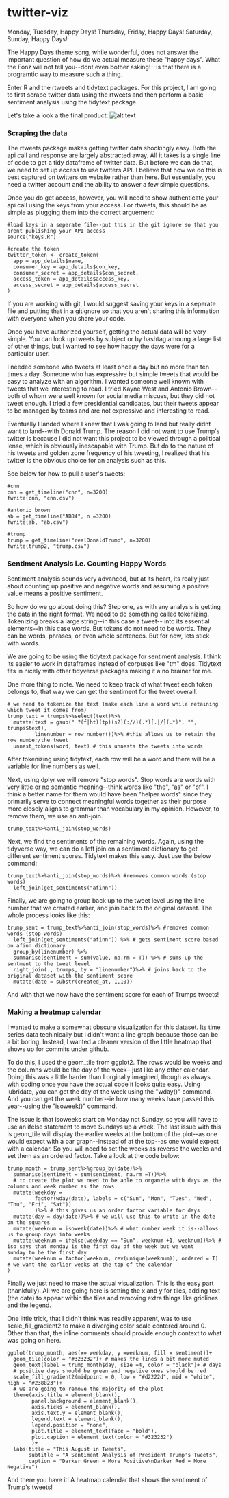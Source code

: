 # twitter-viz

Monday, Tuesday, Happy Days! Thursday, Friday, Happy Days! Saturday, Sunday, Happy Days!

The Happy Days theme song, while wonderful, does not answer the important question of how do we actual measure these "happy days". What the Fonz will not tell you--dont even bother asking!--is that there is a programtic way to measure such a thing. 

Enter R and the rtweets and tidytext packages. For this project, I am going to first scrape twitter data using the rtweets and then perform a basic sentiment analysis using the tidytext package. 

Let's take a look a the final product:
![alt text](https://github.com/corydonbaylor/twitter-viz/blob/master/Rplot.png?raw=true)


### Scraping the data
The rtweets package makes getting twitter data shockingly easy. Both the api call and response are largely abstracted away. All it takes is a single line of code to get a tidy dataframe of twitter data. But before we can do that, we need to set up access to use twitters API. I believe that how we do this is best captured on twitters on website rather than here. But essentially, you need a twitter account and the ability to answer a few simple questions. 

Once you do get access, however, you will need to show authenticate your api call using the keys from your access. For rtweets, this should be as simple as plugging them into the correct arguement:
```
#load keys in a seperate file--put this in the git ignore so that you arent publishing your API access
source("keys.R")

#create the token
twitter_token <- create_token(
  app = app_details$name,
  consumer_key = app_details$con_key,
  consumer_secret = app_details$con_secret,
  access_token = app_details$access_key,
  access_secret = app_details$access_secret
)

```
If you are working with git, I would suggest saving your keys in a seperate file and putting that in a gitignore so that you aren't sharing this information with everyone when you share your code.

Once you have authorized yourself, getting the actual data will be very simple. You can look up tweets by subject or by hashtag amoung a large list of other things, but I wanted to see how happy the days were for a particular user. 

I needed someone who tweets at least once a day but no more than ten times a day. Someone who has expressive but simple tweets that would be easy to analyze with an algorithm. I wanted someone well known with tweets that we interesting to read. I tried Kayne West and Antonio Brown--both of whom were well known for social media miscues, but they did not tweet enough. I tried a few presidential candidates, but their tweets appear to be managed by teams and are not expressive and interesting to read. 

Eventually I landed where I knew that I was going to land but really didnt want to land--with Donald Trump. The reason I did not want to use Trump's twitter is because I did not want this project to be viewed through a political lense, which is obviously inescapable with Trump. But do to the nature of his tweets and golden zone frequency of his tweeting, I realized that his twitter is the obvious choice for an analysis such as this. 

See below for how to pull a user's tweets:
```
#cnn
cnn = get_timeline("cnn", n=3200)
fwrite(cnn, "cnn.csv")

#antonio brown
ab = get_timeline("AB84", n =3200)
fwrite(ab, "ab.csv")

#trump
trump = get_timeline("realDonaldTrump", n=3200)
fwrite(trump2, "trump.csv")
```
### Sentiment Analysis i.e. Counting Happy Words
Sentiment analysis sounds very advanced, but at its heart, its really just about counting up positive and negative words and assuming a positive value means a positive sentiment. 

So how do we go about doing this? Step one, as with any analysis is getting the data in the right format. We need to do something called tokenizing. Tokenizing breaks a large string--in this case a tweet-- into its essential elements--in this case words. But tokens do not need to be words. They can be words, phrases, or even whole sentences. But for now, lets stick with words. 

We are going to be using the tidytext package for sentiment analysis. I think its easier to work in dataframes instead of corpuses like "tm" does. Tidytext fits in nicely with other tidyverse packages making it a no brainer for me.

One more thing to note. We need to keep track of what tweet each token belongs to, that way we can get the sentiment for the tweet overall. 
```
# we need to tokenize the text (make each line a word while retaining which tweet it comes from)
trump_text = trumps%>%select(text)%>%
  mutate(text = gsub(" ?(f|ht)(tp)(s?)(://)(.*)[.|/](.*)", "", trumps$text),
         linenumber = row_number())%>% #this allows us to retain the row number/the tweet
  unnest_tokens(word, text) # this unnests the tweets into words
 ```
 After tokenizing using tidytext, each row will be a word and there will be a variable for line numbers as well.  
 
Next, using dplyr we will remove "stop words". Stop words are words with very little or no semantic meaning--think words like "the", "as" or "of". I think a better name for them would have been "helper words" since they primarily serve to connect meaningful words together as their purpose more closely aligns to grammar than vocabulary in my opinion. However, to remove them, we use an anti-join. 
```
trump_text%>%anti_join(stop_words)
```
Next, we find the sentiments of the remaining words. Again, using the tidyverse way, we can do a left join on a sentiment dictionary to get different sentiment scores. Tidytext makes this easy. Just use the below command:
```
trump_text%>%anti_join(stop_words)%>% #removes common words (stop words)
  left_join(get_sentiments("afinn"))
```
Finally, we are going to group back up to the tweet level using the line number that we created earlier, and join back to the original dataset. The whole process looks like this:
```
trump_sent = trump_text%>%anti_join(stop_words)%>% #removes common words (stop words)
  left_join(get_sentiments("afinn")) %>% # gets sentiment score based on afinn dictionary
  group_by(linenumber) %>% 
  summarise(sentiment = sum(value, na.rm = T)) %>% # sums up the sentment to the tweet level 
  right_join(., trumps, by = "linenumber")%>% # joins back to the original dataset with the sentiment score
  mutate(date = substr(created_at, 1,10))
 ```
 And with that we now have the sentiment score for each of Trumps tweets!

### Making a heatmap calendar
I wanted to make a somewhat obscure visualization for this dataset. Its time series data techinically but I didn't want a line graph because those can be a bit boring. Instead, I wanted a cleaner version of the little heatmap that shows up for commits under github. 

To do this, I used the geom_tile from ggplot2. The rows would be weeks and the columns would be the day of the week--just like any other calendar. Doing this was a little harder than I orginally imagined, though as always with coding once you have the actual code it looks quite easy. Using lubridate, you can get the day of the week using the "wday()" command. And you can get the week number--ie how many weeks have passed this year--using the "isoweek()" command. 

The issue is that isoweeks start on Monday not Sunday, so you will have to use an ifelse statement to move Sundays up a week. The last issue with this is geom_tile will display the earlier weeks at the bottom of the plot--as one would expect with a bar graph--instead of at the top--as one would expect with a calendar. So you will need to set the weeks as reverse the weeks and set them as an ordered factor. Take a look at the code below:
```
trump_month = trump_sent%>%group_by(date)%>%
  summarise(sentiment = sum(sentiment, na.rm =T))%>%
  # to create the plot we need to be able to organzie with days as the columns and week number as the rows
  mutate(weekday =  
         factor(wday(date), labels = c("Sun", "Mon", "Tues", "Wed", "Thu", "Fri", "Sat"))
         )%>% # this gives us an order factor variable for days
  mutate(day = day(date))%>% # we will use this to write in the date on the squares
  mutate(weeknum = isoweek(date))%>% # what number week it is--allows us to group days into weeks
  mutate(weeknum = ifelse(weekday == "Sun", weeknum +1, weeknum))%>% # iso says that monday is the first day of the week but we want     sunday to be the first day
  mutate(weeknum = factor(weeknum, rev(unique(weeknum)), ordered = T) # we want the earlier weeks at the top of the calendar
)
```
Finally we just need to make the actual visualization. This is the easy part (thankfully). All we are going here is setting the x and y for tiles, adding text (the date) to appear within the tiles and removing extra things like gridlines and the legend. 

One little trick, that I didn't think was readily apparent, was to use scale_fill_gradient2 to make a diverging color scale centered around 0. Other than that, the inline comments should provide enough context to what was going on here.  
```
ggplot(trump_month, aes(x= weekday, y =weeknum, fill = sentiment))+ 
  geom_tile(color = "#323232")+ # makes the lines a bit more muted
  geom_text(label = trump_month$day, size =4, color = "black")+ # days
  # positive days should be green and negative ones should be red
  scale_fill_gradient2(midpoint = 0, low = "#d2222d", mid = "white", high = "#238823")+ 
  # we are going to remove the majority of the plot 
  theme(axis.title = element_blank(),
        panel.background = element_blank(),
        axis.ticks = element_blank(),
        axis.text.y = element_blank(),
        legend.text = element_blank(),
        legend.position = "none",
        plot.title = element_text(face = "bold"),
        plot.caption = element_text(color = "#323232")
        )+
  labs(title = "This August in Tweets", 
       subtitle = "A Sentiment Analysis of President Trump's Tweets",
       caption = "Darker Green = More Positive\nDarker Red = More Negative")
```
And there you have it! A heatmap calendar that shows the sentiment of Trump's tweets!
